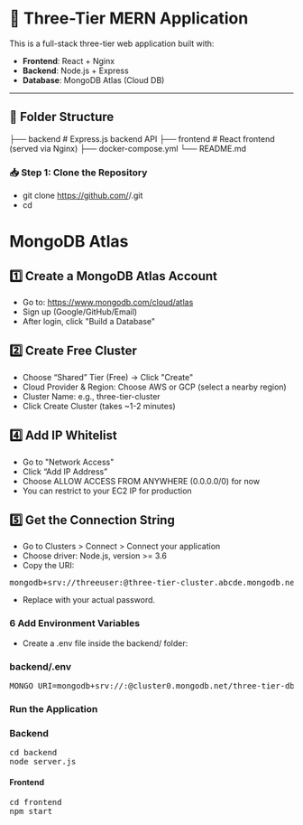 # 🧱 Three-Tier MERN Application

This is a full-stack three-tier web application built with:

- **Frontend**: React + Nginx
- **Backend**: Node.js + Express
- **Database**: MongoDB Atlas (Cloud DB)

---

## 📁 Folder Structure

├── backend # Express.js backend API
├── frontend # React frontend (served via Nginx)
├── docker-compose.yml
└── README.md

### 📥 Step 1: Clone the Repository

- git clone https://github.com/<your-username>/<your-repo>.git
- cd <your-repo>

# MongoDB Atlas

## 1️⃣ Create a MongoDB Atlas Account
- Go to: https://www.mongodb.com/cloud/atlas
- Sign up (Google/GitHub/Email)
- After login, click "Build a Database"

## 2️⃣ Create Free Cluster
- Choose “Shared” Tier (Free) → Click "Create"
- Cloud Provider & Region: Choose AWS or GCP (select a nearby region)
- Cluster Name: e.g., three-tier-cluster
- Click Create Cluster (takes ~1-2 minutes)

## 4️⃣ Add IP Whitelist
- Go to "Network Access"
- Click “Add IP Address”
- Choose ALLOW ACCESS FROM ANYWHERE (0.0.0.0/0) for now
- You can restrict to your EC2 IP for production

## 5️⃣ Get the Connection String
- Go to Clusters > Connect > Connect your application
- Choose driver: Node.js, version >= 3.6
- Copy the URI:
<pre>mongodb+srv://threeuser:<password>@three-tier-cluster.abcde.mongodb.net/?retryWrites=true&w=majority</pre>
- Replace <password> with your actual password.

### 6 Add Environment Variables
- Create a .env file inside the backend/ folder:

### backend/.env
<pre>MONGO_URI=mongodb+srv://<username>:<password>@cluster0.mongodb.net/three-tier-db?retryWrites=true&w=majority</pre>


### Run the Application
### Backend
<pre>cd backend
node server.js</pre>
#### Frontend

<pre>cd frontend
npm start</pre>

